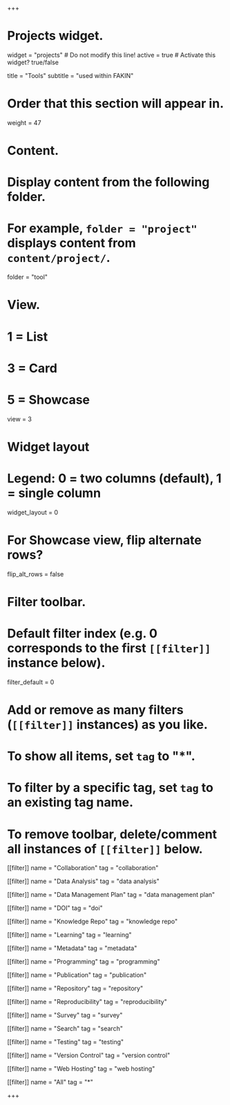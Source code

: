 +++
# Projects widget.
widget = "projects"  # Do not modify this line!
active = true  # Activate this widget? true/false

title = "Tools"
subtitle = "used within FAKIN"

# Order that this section will appear in.
weight = 47

# Content.
# Display content from the following folder.
# For example, `folder = "project"` displays content from `content/project/`.
folder = "tool"

# View.
#   1 = List
#   3 = Card
#   5 = Showcase
view = 3

# Widget layout
# Legend: 0 = two columns (default), 1 = single column
widget_layout = 0

# For Showcase view, flip alternate rows?
flip_alt_rows = false

# Filter toolbar.

# Default filter index (e.g. 0 corresponds to the first `[[filter]]` instance below).
filter_default = 0

# Add or remove as many filters (`[[filter]]` instances) as you like.
# To show all items, set `tag` to "*".
# To filter by a specific tag, set `tag` to an existing tag name.
# To remove toolbar, delete/comment all instances of `[[filter]]` below.

[[filter]]
  name = "Collaboration"
  tag = "collaboration"

[[filter]]
  name = "Data Analysis"
  tag = "data analysis"


[[filter]]
  name = "Data Management Plan"
  tag = "data management plan"

[[filter]]
  name = "DOI"
  tag = "doi"
  
[[filter]]
  name = "Knowledge Repo"
  tag = "knowledge repo"  

[[filter]]
  name = "Learning"
  tag = "learning"

[[filter]]
  name = "Metadata"
  tag = "metadata"
  
[[filter]]
  name = "Programming"
  tag = "programming"

[[filter]]
  name = "Publication"
  tag = "publication"


[[filter]]
  name = "Repository"
  tag = "repository"
  
[[filter]]
  name = "Reproducibility"
  tag = "reproducibility"

[[filter]]
  name = "Survey"
  tag = "survey"

[[filter]]
  name = "Search"
  tag = "search"

[[filter]]
  name = "Testing"
  tag = "testing"

[[filter]]
  name = "Version Control"
  tag = "version control"
  
[[filter]]
  name = "Web Hosting"
  tag = "web hosting"

[[filter]]
  name = "All"
  tag = "*"

+++

